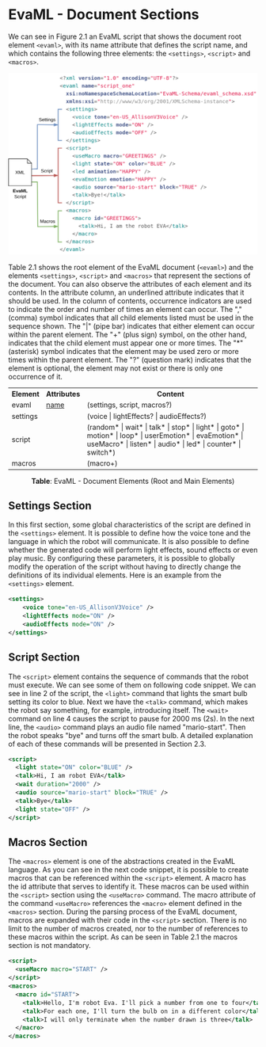 # EvaML - Document Sections

We can see in Figure 2.1 an EvaML script that shows the document root element `<evaml>`, with its name
attribute that defines the script name, and which contains the following three elements: the `<settings>`, `<script>`
and `<macros>`.

![evaml-sections-manual.png](./img/evaml-sections-manual.png)


Table 2.1 shows the root element of the EvaML document (`<evaml>`) and the elements `<settings>`, `<script>` and `<macros>` that represent the sections of the document. You can also observe the attributes of each element and its contents. In the attribute column, an underlined attribute indicates that it should be used. In the column of contents, occurrence indicators are used to indicate the order and number of times an element can occur. The "," (comma) symbol indicates that all child elements listed must be used in the sequence shown. The "|" (pipe bar) indicates that either element can occur within the parent element. The "+" (plus sign) symbol, on the other hand, indicates that the child element must appear one or more times. The "*" (asterisk) symbol indicates that the element may be used zero or more times within the parent element. The "?" (question mark) indicates that the element is optional, the element may not exist or there is only one occurrence of it.

<table class="commands">
  <tr>
    <th><b>Element</b></th>
    <th><b>Attributes</b></th>
    <th><b>Content</b></th>
  </tr>
  <tr>
    <td>evaml</td>
    <td><u>name</u></td>   
    <td>(settings, script, macros?)</td>
  </tr>
  <tr>
    <td>settings</td>
    <td></td>
    <td>(voice | lightEffects? | audioEffects?)</td>
  </tr>
  <tr>
    <td>script</td>
    <td></td>
    <td>(random* | wait* | talk* | stop* | light* | goto* | motion* | loop* | userEmotion* | evaEmotion* | useMacro* | listen* | audio* | led* | counter* | switch*)</td>
  </tr>
  <tr>
    <td>macros</td>
    <td></td>   
    <td>(macro+)</td>
  </tr>
</table>

<p style="text-align: center;"><b>Table</b>: EvaML - Document Elements (Root and Main Elements)</p>


## Settings Section

In this first section, some global characteristics of the script are defined in the `<settings>` element. It is
possible to define how the voice tone and the language in which the robot will communicate. It is also possible
to define whether the generated code will perform light effects, sound effects or even play music. By configuring
these parameters, it is possible to globally modify the operation of the script without having to directly change
the definitions of its individual elements. Here is an example from the `<settings>` element.

<!-- hl_lines="2 3" -->
```xml title="settings_example.xml" linenums="0"
<settings>
    <voice tone="en-US_AllisonV3Voice" />
    <lightEffects mode="ON" />
    <audioEffects mode="ON" />
</settings>
```


## Script Section

The `<script>` element contains the sequence of commands that the robot must execute. We can see some of them on following code snippet. We can see in line 2 of the script, the `<light>` command that lights the smart bulb setting its color to blue. Next we have the `<talk>` command, which makes the robot say something, for example, introducing itself. The `<wait>` command on line 4 causes the script to pause for 2000 ms (2s). In the next line, the `<audio>` command plays an audio file named "mario-start". Then the robot speaks "bye" and turns off the smart bulb. A detailed explanation of each of these commands will be presented in Section 2.3.

<!-- hl_lines="2 3" -->
```xml title="script_example.xml" linenums="1" hl_lines="2 4" 
<script>
  <light state="ON" color="BLUE" />
  <talk>Hi, I am robot EVA</talk>
  <wait duration="2000" />
  <audio source="mario-start" block="TRUE" />
  <talk>Bye</talk>
  <light state="OFF" />
</script>
```


## Macros Section

The `<macros>` element is one of the abstractions created in the EvaML language. As you can see in the next code snippet, it is possible to create macros that can be referenced within the `<script>` element. A macro has the id attribute that serves to identify it. These macros can be used within the `<script>` section using the `<useMacro>` command. The macro attribute of the command `<useMacro>` references the `<macro>` element defined in the `<macros>` section. During the parsing process of the EvaML document, macros are expanded with their code in the `<script>` section. There is no limit to the number of macros created, nor to the number of references to these macros within the script. As can be seen in Table 2.1 the macros section is not mandatory.

<!-- hl_lines="2 3" -->
```xml title="macros_example.xml" linenums="0" 
<script>
  <useMacro macro="START" />
</script>
<macros>
  <macro id="START">
    <talk>Hello, I'm robot Eva. I'll pick a number from one to four</talk>
    <talk>For each one, I'll turn the bulb on in a different color</talk>
    <talk>I will only terminate when the number drawn is three</talk>
  </macro>
</macros>
```